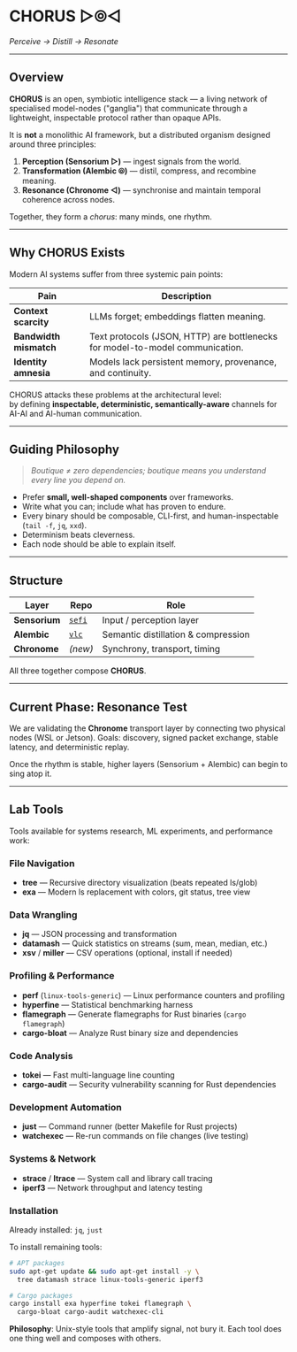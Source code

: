 # CHORUS ▷⦾◁  
*Perceive → Distill → Resonate*

---

## Overview

**CHORUS** is an open, symbiotic intelligence stack — a living network of specialised model-nodes ("ganglia") that communicate through a lightweight, inspectable protocol rather than opaque APIs.

It is **not** a monolithic AI framework, but a distributed organism designed around three principles:

1. **Perception (Sensorium ▷)** — ingest signals from the world.  
2. **Transformation (Alembic ⦾)** — distil, compress, and recombine meaning.  
3. **Resonance (Chronome ◁)** — synchronise and maintain temporal coherence across nodes.

Together, they form a *chorus*: many minds, one rhythm.

---

## Why CHORUS Exists

Modern AI systems suffer from three systemic pain points:

| Pain | Description |
|------|--------------|
| **Context scarcity** | LLMs forget; embeddings flatten meaning. |
| **Bandwidth mismatch** | Text protocols (JSON, HTTP) are bottlenecks for model-to-model communication. |
| **Identity amnesia** | Models lack persistent memory, provenance, and continuity. |

CHORUS attacks these problems at the architectural level:  
by defining **inspectable, deterministic, semantically-aware** channels for AI-AI and AI-human communication.

---

## Guiding Philosophy

> *Boutique ≠ zero dependencies; boutique means you understand every line you depend on.*

- Prefer **small, well-shaped components** over frameworks.  
- Write what you can; include what has proven to endure.  
- Every binary should be composable, CLI-first, and human-inspectable (`tail -f`, `jq`, `xxd`).  
- Determinism beats cleverness.  
- Each node should be able to explain itself.

---

## Structure

| Layer | Repo | Role |
|-------|------|------|
| **Sensorium** | [`sefi`](https://github.com/darxtarr/sefi) | Input / perception layer |
| **Alembic** | [`vlc`](https://github.com/darxtarr/vlc) | Semantic distillation & compression |
| **Chronome** | *(new)* | Synchrony, transport, timing |

All three together compose **CHORUS**.

---

## Current Phase: Resonance Test

We are validating the **Chronome** transport layer by connecting two physical nodes (WSL or Jetson).
Goals: discovery, signed packet exchange, stable latency, and deterministic replay.

Once the rhythm is stable, higher layers (Sensorium + Alembic) can begin to sing atop it.

---

## Lab Tools

Tools available for systems research, ML experiments, and performance work:

### File Navigation
- **tree** — Recursive directory visualization (beats repeated ls/glob)
- **exa** — Modern ls replacement with colors, git status, tree view

### Data Wrangling
- **jq** — JSON processing and transformation
- **datamash** — Quick statistics on streams (sum, mean, median, etc.)
- **xsv** / **miller** — CSV operations (optional, install if needed)

### Profiling & Performance
- **perf** (`linux-tools-generic`) — Linux performance counters and profiling
- **hyperfine** — Statistical benchmarking harness
- **flamegraph** — Generate flamegraphs for Rust binaries (`cargo flamegraph`)
- **cargo-bloat** — Analyze Rust binary size and dependencies

### Code Analysis
- **tokei** — Fast multi-language line counting
- **cargo-audit** — Security vulnerability scanning for Rust dependencies

### Development Automation
- **just** — Command runner (better Makefile for Rust projects)
- **watchexec** — Re-run commands on file changes (live testing)

### Systems & Network
- **strace** / **ltrace** — System call and library call tracing
- **iperf3** — Network throughput and latency testing

### Installation

Already installed: `jq`, `just`

To install remaining tools:
```bash
# APT packages
sudo apt-get update && sudo apt-get install -y \
  tree datamash strace linux-tools-generic iperf3

# Cargo packages
cargo install exa hyperfine tokei flamegraph \
  cargo-bloat cargo-audit watchexec-cli
```

**Philosophy**: Unix-style tools that amplify signal, not bury it. Each tool does one thing well and composes with others.
